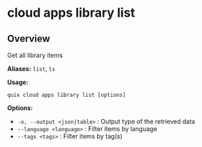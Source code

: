 # cloud apps library list

## Overview

Get all library items

**Aliases:** `list`, `ls`

**Usage:**

```
quix cloud apps library list [options]
```

**Options:**

- `-o, --output <json|table>` : Output type of the retrieved data
- `--language <language>` : Filter items by language
- `--tags <tags>` : Filter items by tag(s)

